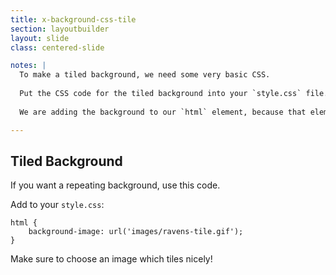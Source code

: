 ```yaml
---
title: x-background-css-tile
section: layoutbuilder
layout: slide
class: centered-slide

notes: |
  To make a tiled background, we need some very basic CSS.
  
  Put the CSS code for the tiled background into your `style.css` file.
  
  We are adding the background to our `html` element, because that element contains everything else on the page. Adding a background to it will make the background fill up all the space behind everything else on the page.

---
```



## Tiled Background

If you want a repeating background, use this code.

Add to your `style.css`:

    html {
        background-image: url('images/ravens-tile.gif');
    }

Make sure to choose an image which tiles nicely!
